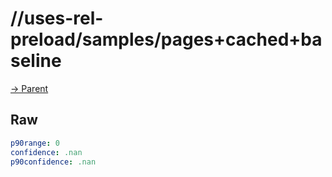 
# //uses-rel-preload/samples/pages+cached+baseline

[→ Parent](../..)


## Raw


```yaml
p90range: 0
confidence: .nan
p90confidence: .nan

```

